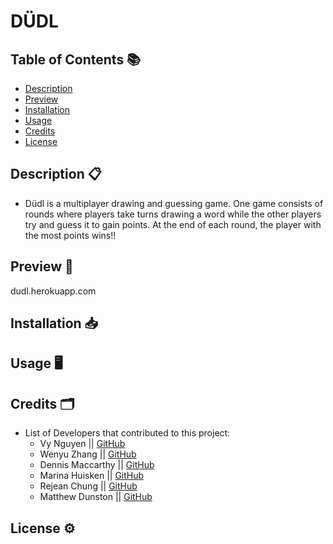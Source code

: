 # DÜDL

## Table of Contents 📚

- [Description](#description)
- [Preview](#preview)
- [Installation](#installation)
- [Usage](#usage)
- [Credits](#credits)
- [License](#license)

## Description 📋

- Düdl is a multiplayer drawing and guessing game. One game consists of rounds where players take turns drawing a word while the other players try and guess it to gain points. At the end of each round, the player with the most points wins!!

## Preview 📸

dudl.herokuapp.com

## Installation 📥

## Usage 🖥

## Credits 🗂

- List of Developers that contributed to this project: 
    - Vy Nguyen || [GitHub](https://github.com/vynguyen205)
    - Wenyu Zhang || [GitHub](https://github.com/aksmagic31)
    - Dennis Maccarthy || [GitHub](https://github.com/dennismacc)
    - Marina Huisken || [GitHub](https://github.com/mxhuisken)
    - Rejean Chung || [GitHub](https://github.com/Abesmom4ever)
    - Matthew Dunston || [GitHub](https://github.com/MattYouKnowWho)

## License ⚙️
